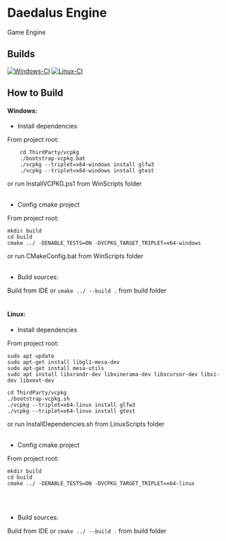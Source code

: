 # Daedalus Engine
Game Engine


## Builds

[![Windows-CI](https://github.com/Jokur-Inc/daedalus_engine/actions/workflows/Windows-CI.yml/badge.svg?branch=master)](https://github.com/Jokur-Inc/daedalus_engine/actions/workflows/Windows-CI.yml)
[![Linux-CI](https://github.com/prostomaxym/daedalus_engine/actions/workflows/Linux-CI.yml/badge.svg)](https://github.com/prostomaxym/daedalus_engine/actions/workflows/Linux-CI.yml)


## How to Build

#### Windows:
- Install dependencies

From project root:
````console
    cd ThirdParty/vcpkg
    ./bootstrap-vcpkg.bat
    ./vcpkg --triplet=x64-windows install glfw3
    ./vcpkg --triplet=x64-windows install gtest
````
or run InstallVCPKG.ps1 from WinScripts folder
<br>
<br>

- Config cmake project

From project root:
````console
mkdir build
cd build
cmake ../ -DENABLE_TESTS=ON -DVCPKG_TARGET_TRIPLET=x64-windows
````
or run CMakeConfig.bat from WinScripts folder
<br>
<br>

- Build sources:

Build from IDE or `cmake ../ --build .` from build folder
<br>
<br>

#### Linux:
- Install dependencies

From project root:
````console
sudo apt update
sudo apt-get install libgl1-mesa-dev
sudo apt-get install mesa-utils
sudo apt install libxrandr-dev libxinerama-dev libxcursor-dev libxi-dev libxext-dev

cd ThirdParty/vcpkg
./bootstrap-vcpkg.sh
./vcpkg --triplet=x64-linux install glfw3
./vcpkg --triplet=x64-linux install gtest
````
or run InstallDependencies.sh from LinuxScripts folder
<br>
<br>

- Config cmake project

From project root:
````console
mkdir build
cd build
cmake ../ -DENABLE_TESTS=ON -DVCPKG_TARGET_TRIPLET=x64-linux
````
<br>
<br>

- Build sources:

Build from IDE or `cmake ../ --build .` from build folder
<br>
<br>
